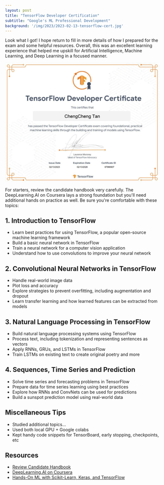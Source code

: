 ```yaml
---
layout: post
title: "TensorFlow Developer Certification"
subtitle: "Google's ML Professional Development"
background: '/img/2023/2023-02-13-tensorflow-cert.jpg'
---
```


Look what I got! I hope return to fill in more details of how I prepared for the exam and some helpful resources. Overall, this was an excellent learning experience that helped me upskill for Artificial Intelligence, Machine Learning, and Deep Learning in a focused manner.

[![TensorFlow Developer Certificate](/img/2023/2023-02-13-tensorflow-cert.png)](https://www.credential.net/dd29cf54-be96-4380-8b4c-bc4c5971c781#gs.z3o0gx)

For starters, review the candidate handbook very carefully. The DeepLearning.AI on Coursera lays a strong foundation but you'll need additional hands on practice as well. Be sure you're comfortable with these topics:

## 1. Introduction to TensorFlow

- Learn best practices for using TensorFlow, a popular open-source machine learning framework
- Build a basic neural network in TensorFlow
- Train a neural network for a computer vision application
- Understand how to use convolutions to improve your neural network

## 2. Convolutional Neural Networks in TensorFlow

- Handle real-world image data
- Plot loss and accuracy
- Explore strategies to prevent overfitting, including augmentation and dropout
- Learn transfer learning and how learned features can be extracted from models

## 3. Natural Language Processing in TensorFlow

- Build natural language processing systems using TensorFlow
- Process text, including tokenization and representing sentences as vectors
- Apply RNNs, GRUs, and LSTMs in TensorFlow
- Train LSTMs on existing text to create original poetry and more

## 4. Sequences, Time Series and Prediction

- Solve time series and forecasting problems in TensorFlow
- Prepare data for time series learning using best practices
- Explore how RNNs and ConvNets can be used for predictions
- Build a sunspot prediction model using real-world data

## Miscellaneous Tips

- Studied additional topics...
- Used both local GPU + Google colabs
- Kept handy code snippets for TensorBoard, early stopping, checkpoints, etc

## Resources

- [Review Candidate Handbook](https://www.tensorflow.org/certificate)
- [DeepLearning.AI on Coursera](https://www.coursera.org/professional-certificates/tensorflow-in-practice)
- [Hands-On ML with Scikit-Learn, Keras, and TensorFlow](https://github.com/ageron/handson-ml3)
